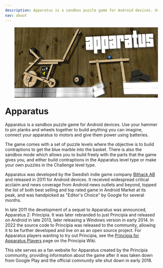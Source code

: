 ```yaml
---
description: Apparatus is a sandbox puzzle game for Android devices. Use your hammer to pin planks and wheels together to build anything you can imagine, connect your apparatus to motors and give them power using batteries.
nav: about
---
```


<img src="/assets/promo.webp" style="float:right;padding-left:1em;padding-bottom:2em">
<h1>Apparatus</h1>

Apparatus is a sandbox puzzle game for Android devices. Use your hammer to pin planks and wheels together to build anything you can imagine, connect your apparatus to motors and give them power using batteries.

The game comes with a set of puzzle levels where the objective is to build contraptions to get the blue marble into the basket. There is also the sandbox mode which allows you to build freely with the parts that the game gives you, and either build contraptions in the Apparatus level type or make your own puzzles in the Challenge level type.

Apparatus was developed by the Swedish indie game company [Bithack AB](https://bithack.se) and released in 2011 for Android devices. It received widespread critical acclaim and news coverage from Android news outlets and beyond, topped the list of both best selling and top rated game in Android Market at its peak, and was handpicked as "Editor's Choice" by Google for several months.

In late 2011 the development of a sequel to Apparatus was announced, Apparatus 2: Principia. It was later rebranded to just Principia and released on Android in late 2013, later releasing a Windows version in early 2014. In 2022 the source code to Principia was released to the community, allowing it to be further developed and live on as an open source project. For Apparatus players wanting to try out Principia, see the [Principia for Apparatus Players](https://principia-web.se/wiki/Principia_for_Apparatus_Players) page on the Principia Wiki.

This site serves as a fan website for Apparatus created by the Principia community, providing information about the game after it was taken down from Google Play and the official community site shut down in early 2018.
